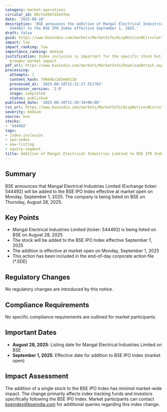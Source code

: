 ```yaml
---
category: market-operations
circular_id: 80cfed9dfd2e47ee
date: '2025-08-28'
description: 'BSE announces the addition of Mangal Electrical Industries Limited (ticker:
  544492) to the BSE IPO Index effective September 1, 2025.'
draft: false
guid: https://www.bseindia.com/markets/MarketInfo/DispNoticesNCirculars.aspx?Noticeid={129B1EF3-D7B3-4AFE-957C-29EB4B75FF9A}&noticeno=20250828-21&dt=08/28/2025&icount=21&totcount=58&flag=0
impact: low
impact_ranking: low
importance_ranking: medium
justification: Index inclusion is important for the specific stock but has limited
  broader market impact
pdf_url: https://www.bseindia.com/markets/MarketInfo/DownloadAttach.aspx?id=20250828-21&attachedId=
processing:
  attempts: 1
  content_hash: 79664bc2d3e66118
  processed_at: '2025-08-28T15:31:17.551762'
  processor_version: '2.0'
  stage: completed
  status: published
published_date: '2025-08-28T11:30:34+00:00'
rss_url: https://www.bseindia.com/markets/MarketInfo/DispNoticesNCirculars.aspx?Noticeid={129B1EF3-D7B3-4AFE-957C-29EB4B75FF9A}&noticeno=20250828-21&dt=08/28/2025&icount=21&totcount=58&flag=0
severity: medium
source: bse
stocks:
- '544492'
tags:
- index-inclusion
- ipo-index
- new-listing
- equity-segment
title: Addition of Mangal Electrical Industries Limited to BSE IPO Index
---
```


## Summary

BSE announces that Mangal Electrical Industries Limited (Exchange ticker: 544492) will be added to the BSE IPO Index effective at market open on Monday, September 1, 2025. The company is being listed on BSE on Thursday, August 28, 2025.

## Key Points

- Mangal Electrical Industries Limited (ticker: 544492) is being listed on BSE on August 28, 2025
- The stock will be added to the BSE IPO Index effective September 1, 2025
- The addition is effective at market open on Monday, September 1, 2025
- This action has been included in the end-of-day corporate action file (*.SDE)

## Regulatory Changes

No regulatory changes are introduced by this notice.

## Compliance Requirements

No specific compliance requirements are outlined for market participants.

## Important Dates

- **August 28, 2025**: Listing date for Mangal Electrical Industries Limited on BSE
- **September 1, 2025**: Effective date for addition to BSE IPO Index (market open)

## Impact Assessment

The addition of a single stock to the BSE IPO Index has minimal market-wide impact. The change primarily affects index tracking funds and investors specifically following the BSE IPO Index. Market participants can contact bseindex@bseindia.com for additional queries regarding this index change.
